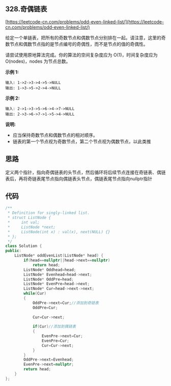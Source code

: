 ## 328.奇偶链表
[https://leetcode-cn.com/problems/odd-even-linked-list/](https://leetcode-cn.com/problems/odd-even-linked-list/)

给定一个单链表，把所有的奇数节点和偶数节点分别排在一起。请注意，这里的奇数节点和偶数节点指的是节点编号的奇偶性，而不是节点的值的奇偶性。

请尝试使用原地算法完成。你的算法的空间复杂度应为 O(1)，时间复杂度应为 O(nodes)，nodes 为节点总数。

**示例 1:**
```
输入: 1->2->3->4->5->NULL
输出: 1->3->5->2->4->NULL
```
**示例 2:**
```
输入: 2->1->3->5->6->4->7->NULL 
输出: 2->3->6->7->1->5->4->NULL
```
**说明:**

* 应当保持奇数节点和偶数节点的相对顺序。
* 链表的第一个节点视为奇数节点，第二个节点视为偶数节点，以此类推

## 思路
定义两个指针，指向奇偶链表的头节点，然后循环将后续节点连接在奇链表、偶链表后，再将奇链表尾节点指向偶链表头节点，偶链表尾节点指向nullptr指针

## 代码
```C++
/**
 * Definition for singly-linked list.
 * struct ListNode {
 *     int val;
 *     ListNode *next;
 *     ListNode(int x) : val(x), next(NULL) {}
 * };
 */
class Solution {
public:
    ListNode* oddEvenList(ListNode* head) {
        if(head==nullptr||head->next==nullptr)
            return head;
        ListNode* Oddhead=head;
        ListNode* Evenhead=head->next;
        ListNode* OddPre=head;
        ListNode* EvenPre=head->next;
        ListNode* Cur=head->next->next;
        while(Cur)
        {
            OddPre->next=Cur;//添加到奇链表
            OddPre=Cur;
            
            Cur=Cur->next;  
            
            if(Cur)//添加到偶链表
            {
                EvenPre->next=Cur;
                EvenPre=Cur;
                Cur=Cur->next;
            }
        }
        OddPre->next=Evenhead;
        EvenPre->next=nullptr;
        return head;
    }
};
```
